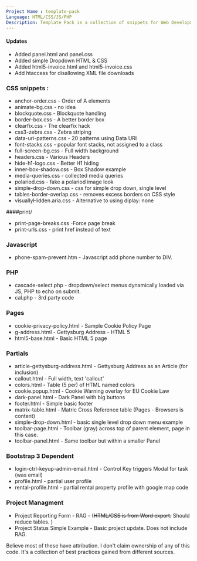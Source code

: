 ```yaml
---
Project Name : template-pack
Language: HTML/CSS/JS/PHP
Description: Template Pack is a collection of snippets for Web Development
---
```


#### Updates
* Added panel.html and panel.css
* Added simple Dropdown HTML & CSS
* Added html5-invoice.html and html5-invoice.css 
* Add htaccess for disallowing XML file downloads



### CSS snippets : 

* anchor-order.css - Order of A elements 
* animate-bg.css - no idea
* blockquote.css - Blockquote handling
* border-box.css - A better border box
* clearfix.css - The clearfix hack
* css3-zebra.css - Zebra striping
* data-uri-patterns.css - 20 patterns using Data URI 
* font-stacks.css - popular font stacks, not assigned to a class
* full-screen-bg.css - Full width background
* headers.css - Various Headers
* hide-h1-logo.css - Better H1 hiding
* inner-box-shadow.css - Box Shadow example
* media-queries.css - collected media queries
* polariod.css - fake a polariod image look
* simple-drop-down.css - css for simple drop down, single level
* tables-border-overlap.css - removes excess borders on CSS style
* visuallyHidden.aria.css - Alternative to using diplay: none 


####print/  
* print-page-breaks.css -Force page break 
* print-urls.css - print href instead of text

### Javascript
* phone-spam-prevent.htm - Javascript add phone number to DIV.

### PHP 

* cascade-select.php - dropdown/select menus dynamically loaded via JS, PHP to echo on submit.
* cal.php - 3rd party code


### Pages 

* cookie-privacy-policy.html - Sample Cookie Policy Page
* g-address.html - Gettysburg Address - HTML 5
* html5-base.html - Basic HTML 5 page


### Partials 

* article-gettysburg-address.html - Gettysburg Address as an Article (for inclusion)
* callout.html - Full width, text 'callout' 
* colors.html - Table (5 per) of HTML named colors
* cookie.popup.html - Cookie Warning overlay for EU Cookie Law
* dark-panel.html - Dark Panel with big buttons
* footer.html - Simple basic footer
* matrix-table.html - Matric Cross Reference table (Pages - Browsers is content)
* simple-drop-down.html - basic single level drop down menu example
* toolbar-page.html - Toolbar (gray) across top of parent element, page in this case.
* toolbar-panel.html - Same toolbar but within a smaller Panel

### Bootstrap 3 Dependent 

* login-ctrl-keyup-admin-email.html - Control Key triggers Modal for task (was email)
* profile.html - partial user profile 
* rental-profile.html - partial rental property profile with google map code


### Project Managment 

* Project Reporting Form - RAG - (~~HTML/CSS is from Word export.~~ Should reduce tables. )
* Project Status Simple Example - Basic project update. Does not include RAG. 


Believe most of these have attribution. I don't claim ownership of any of this code. It's a collection of best practices gained from different sources. 













